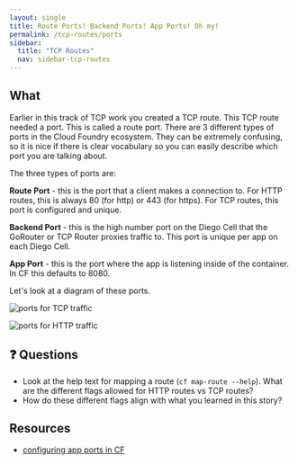 ```yaml
---
layout: single
title: Route Ports! Backend Ports! App Ports! Oh my!
permalink: /tcp-routes/ports
sidebar:
  title: "TCP Routes"
  nav: sidebar-tcp-routes
---
```


## What
Earlier in this track of TCP work you created a TCP route. This TCP route
needed a port.  This is called a route port. There are 3 different types of
ports in the Cloud Foundry ecosystem. They can be extremely confusing, so it is
nice if there is clear vocabulary so you can easily describe which port you are
talking about.

The three types of ports are:

**Route Port** - this is the port that a client makes a connection to. For HTTP
routes, this is always 80 (for http) or 443 (for https). For TCP routes, this
port is configured and unique.

**Backend Port** - this is the high number port on the Diego Cell that the
GoRouter or TCP Router proxies traffic to. This port is unique per app on each
Diego Cell.

**App Port** - this is the port where the app is listening inside of the
container. In CF this defaults to 8080.

Let's look at a diagram of these ports.

![ports for TCP traffic](https://storage.googleapis.com/cf-networking-onboarding-images/tcp-trafficflow-ports.png)

![ports for HTTP traffic](https://storage.googleapis.com/cf-networking-onboarding-images/http-traffic-flow-ports.png)

## ❓ Questions
* Look at the help text for mapping a route (`cf map-route --help`). What are the different flags allowed for HTTP routes vs TCP routes?
* How do these different flags align with what you learned in this story?

## Resources
* [configuring app ports in
  CF](https://docs.cloudfoundry.org/devguide/custom-ports.html)
